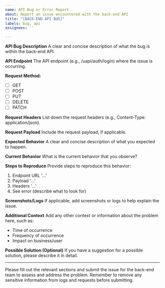 ```yaml
---
name: API Bug or Error Report
about: Report an issue encountered with the back-end API
title: "[BACK-END API BUG]"
labels: bug, api
assignees: ''

---
```


**API Bug Description**
A clear and concise description of what the bug is within the back-end API.

**API Endpoint**
The API endpoint (e.g., /uapi/auth/login) where the issue is occurring.

**Request Method:**
- [ ] GET
- [ ] POST
- [ ] PUT
- [ ] DELETE
- [ ] PATCH

**Request Headers**
List down the request headers (e.g., Content-Type: application/json).

**Request Payload**
Include the request payload, if applicable.

**Expected Behavior**
A clear and concise description of what you expected to happen.

**Current Behavior**
What is the current behavior that you observe?

**Steps to Reproduce**
Provide steps to reproduce this behavior:
1. Endpoint URL '...'
2. Payload '...'
3. Headers '...'
4. See error (describe what to look for)

**Screenshots/Logs**
If applicable, add screenshots or logs to help explain the issue.

**Additional Context**
Add any other context or information about the problem here, such as:
- Time of occurrence
- Frequency of occurrence
- Impact on business/user

**Possible Solution (Optional)**
If you have a suggestion for a possible solution, please describe it in detail.

---

Please fill out the relevant sections and submit the issue for the back-end team to assess and address the problem. Remember to remove any sensitive information from logs and requests before submitting.
